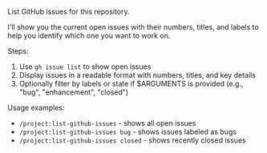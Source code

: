 List GitHub issues for this repository.

I'll show you the current open issues with their numbers, titles, and labels to help you identify which one you want to work on.

Steps:
1. Use `gh issue list` to show open issues
2. Display issues in a readable format with numbers, titles, and key details
3. Optionally filter by labels or state if $ARGUMENTS is provided (e.g., "bug", "enhancement", "closed")

Usage examples:
- `/project:list-github-issues` - shows all open issues
- `/project:list-github-issues bug` - shows issues labeled as bugs
- `/project:list-github-issues closed` - shows recently closed issues